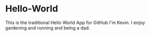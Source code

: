 # Hello-World
This is the traditional Hello World App for GitHub
I'm Kevin.  I enjoy gardening and running and being a dad.
